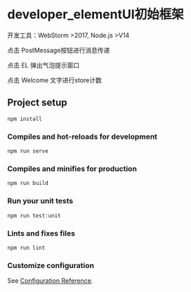 # developer_elementUI初始框架

开发工具：WebStorm >2017, Node.js >V14

点击 PostMessage按钮进行消息传递

点击 EL 弹出气泡提示窗口

点击 Welcome 文字进行store计数

## Project setup
```
npm install
```

### Compiles and hot-reloads for development
```
npm run serve
```

### Compiles and minifies for production
```
npm run build
```

### Run your unit tests
```
npm run test:unit
```

### Lints and fixes files
```
npm run lint
```

### Customize configuration
See [Configuration Reference](https://cli.vuejs.org/config/).
